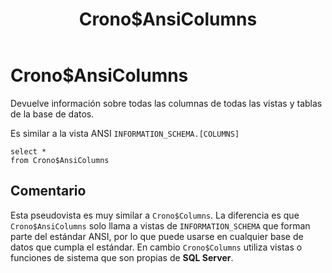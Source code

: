 ﻿---
SidebarGroup: index-db-views
title: Crono$AnsiColumns
Autogenerated: true
---

# Crono$AnsiColumns

Devuelve información sobre todas las columnas de todas las vistas y tablas de la base de datos.

Es similar a la vista ANSI `INFORMATION_SCHEMA.[COLUMNS]`


```
select *
from Crono$AnsiColumns
```

## Comentario

Esta pseudovista es muy similar a `Crono$Columns`. La diferencia es que `Crono$AnsiColumns` solo llama a vistas de `INFORMATION_SCHEMA` que forman parte del estándar ANSI, por lo que puede usarse en cualquier base de datos que cumpla el estándar. En cambio `Crono$Columns` utiliza vistas o funciones de sistema que son propias de **SQL Server**.
